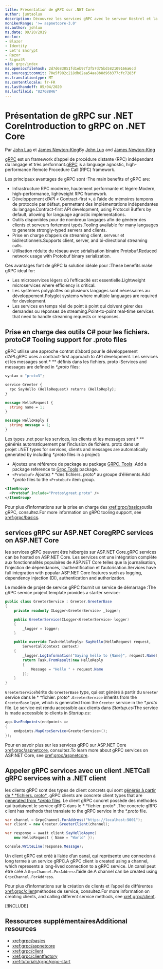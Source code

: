 ```yaml
---
title: Présentation de gRPC sur .NET Core
author: juntaoluo
description: Découvrez les services gRPC avec le serveur Kestrel et la pile ASP.NET Core.
monikerRange: '>= aspnetcore-3.0'
ms.author: johluo
ms.date: 09/20/2019
no-loc:
- Blazor
- Identity
- Let's Encrypt
- Razor
- SignalR
uid: grpc/index
ms.openlocfilehash: 2d7d683051fd1eb97f3f57d75bd582109166a6cd
ms.sourcegitcommit: 70e5f982c218db82aa54aa8b8d96b377cfc7283f
ms.translationtype: MT
ms.contentlocale: fr-FR
ms.lasthandoff: 05/04/2020
ms.locfileid: "82768846"
---
```

# <a name="introduction-to-grpc-on-net-core"></a><span data-ttu-id="3a0fe-103">Présentation de gRPC sur .NET Core</span><span class="sxs-lookup"><span data-stu-id="3a0fe-103">Introduction to gRPC on .NET Core</span></span>

<span data-ttu-id="3a0fe-104">Par [John Luo](https://github.com/juntaoluo) et [James Newton-King](https://twitter.com/jamesnk)</span><span class="sxs-lookup"><span data-stu-id="3a0fe-104">By [John Luo](https://github.com/juntaoluo) and [James Newton-King](https://twitter.com/jamesnk)</span></span>

<span data-ttu-id="3a0fe-105">[gRPC](https://grpc.io/docs/guides/) est un framework d’appel de procédure distante (RPC) indépendant du langage et très performant.</span><span class="sxs-lookup"><span data-stu-id="3a0fe-105">[gRPC](https://grpc.io/docs/guides/) is a language agnostic, high-performance Remote Procedure Call (RPC) framework.</span></span>

<span data-ttu-id="3a0fe-106">Les principaux avantages de gRPC sont :</span><span class="sxs-lookup"><span data-stu-id="3a0fe-106">The main benefits of gRPC are:</span></span>
* <span data-ttu-id="3a0fe-107">Infrastructure RPC moderne, hautement performante et légère.</span><span class="sxs-lookup"><span data-stu-id="3a0fe-107">Modern, high-performance, lightweight RPC framework.</span></span>
* <span data-ttu-id="3a0fe-108">Développement d’API « Contract-first », à l’aide de mémoires tampons de protocole par défaut, permettant des implémentations indépendantes du langage.</span><span class="sxs-lookup"><span data-stu-id="3a0fe-108">Contract-first API development, using Protocol Buffers by default, allowing for language agnostic implementations.</span></span>
* <span data-ttu-id="3a0fe-109">Outils disponibles pour de nombreux langages afin de générer des clients et serveurs fortement typés.</span><span class="sxs-lookup"><span data-stu-id="3a0fe-109">Tooling available for many languages to generate strongly-typed servers and clients.</span></span>
* <span data-ttu-id="3a0fe-110">Prise en charge d’appels de streaming client, serveur et bidirectionnels.</span><span class="sxs-lookup"><span data-stu-id="3a0fe-110">Supports client, server, and bi-directional streaming calls.</span></span>
* <span data-ttu-id="3a0fe-111">Utilisation réduite du réseau avec sérialisation binaire Protobuf.</span><span class="sxs-lookup"><span data-stu-id="3a0fe-111">Reduced network usage with Protobuf binary serialization.</span></span>

<span data-ttu-id="3a0fe-112">Ces avantages font de gRPC la solution idéale pour :</span><span class="sxs-lookup"><span data-stu-id="3a0fe-112">These benefits make gRPC ideal for:</span></span>
* <span data-ttu-id="3a0fe-113">Les microservices légers où l’efficacité est essentielle.</span><span class="sxs-lookup"><span data-stu-id="3a0fe-113">Lightweight microservices where efficiency is critical.</span></span>
* <span data-ttu-id="3a0fe-114">Les systèmes polyglottes où plusieurs langages sont nécessaires au développement.</span><span class="sxs-lookup"><span data-stu-id="3a0fe-114">Polyglot systems where multiple languages are required for development.</span></span>
* <span data-ttu-id="3a0fe-115">Les services en temps réel de point à point qui doivent gérer des demandes ou réponses de streaming.</span><span class="sxs-lookup"><span data-stu-id="3a0fe-115">Point-to-point real-time services that need to handle streaming requests or responses.</span></span>

## <a name="c-tooling-support-for-proto-files"></a><span data-ttu-id="3a0fe-116">Prise en charge des outils C# pour les fichiers. proto</span><span class="sxs-lookup"><span data-stu-id="3a0fe-116">C# Tooling support for .proto files</span></span>

<span data-ttu-id="3a0fe-117">gRPC utilise une approche contrat d’abord pour le développement d’API.</span><span class="sxs-lookup"><span data-stu-id="3a0fe-117">gRPC uses a contract-first approach to API development.</span></span> <span data-ttu-id="3a0fe-118">Les services et les messages sont \* \*\* définis dans les fichiers. proto :</span><span class="sxs-lookup"><span data-stu-id="3a0fe-118">Services and messages are defined in *\*.proto* files:</span></span>

```protobuf
syntax = "proto3";

service Greeter {
  rpc SayHello (HelloRequest) returns (HelloReply);
}

message HelloRequest {
  string name = 1;
}

message HelloReply {
  string message = 1;
}
```

<span data-ttu-id="3a0fe-119">Les types .net pour les services, les clients et les messages sont \* \*\* générés automatiquement par l’inclusion de fichiers. proto dans un projet :</span><span class="sxs-lookup"><span data-stu-id="3a0fe-119">.NET types for services, clients and messages are automatically generated by including *\*.proto* files in a project:</span></span>

* <span data-ttu-id="3a0fe-120">Ajoutez une référence de package au package [GRPC. Tools](https://www.nuget.org/packages/Grpc.Tools/) .</span><span class="sxs-lookup"><span data-stu-id="3a0fe-120">Add a package reference to [Grpc.Tools](https://www.nuget.org/packages/Grpc.Tools/) package.</span></span>
* <span data-ttu-id="3a0fe-121">`<Protobuf>` Ajoutez \* \*des fichiers. proto\* au groupe d’éléments.</span><span class="sxs-lookup"><span data-stu-id="3a0fe-121">Add *\*.proto* files to the `<Protobuf>` item group.</span></span>

```xml
<ItemGroup>
  <Protobuf Include="Protos\greet.proto" />
</ItemGroup>
```

<span data-ttu-id="3a0fe-122">Pour plus d’informations sur la prise en charge des <xref:grpc/basics>outils gRPC, consultez.</span><span class="sxs-lookup"><span data-stu-id="3a0fe-122">For more information on gRPC tooling support, see <xref:grpc/basics>.</span></span>

## <a name="grpc-services-on-aspnet-core"></a><span data-ttu-id="3a0fe-123">services gRPC sur ASP.NET Core</span><span class="sxs-lookup"><span data-stu-id="3a0fe-123">gRPC services on ASP.NET Core</span></span>

<span data-ttu-id="3a0fe-124">les services gRPC peuvent être hébergés sur ASP.NET Core.</span><span class="sxs-lookup"><span data-stu-id="3a0fe-124">gRPC services can be hosted on ASP.NET Core.</span></span> <span data-ttu-id="3a0fe-125">Les services ont une intégration complète aux fonctionnalités populaires de ASP.NET Core telles que la journalisation, l’injection de dépendances, l’authentification et l’autorisation.</span><span class="sxs-lookup"><span data-stu-id="3a0fe-125">Services have full integration with popular ASP.NET Core features such as logging, dependency injection (DI), authentication and authorization.</span></span>

<span data-ttu-id="3a0fe-126">Le modèle de projet de service gRPC fournit un service de démarrage :</span><span class="sxs-lookup"><span data-stu-id="3a0fe-126">The gRPC service project template provides a starter service:</span></span>

```csharp
public class GreeterService : Greeter.GreeterBase
{
    private readonly ILogger<GreeterService> _logger;

    public GreeterService(ILogger<GreeterService> logger)
    {
        _logger = logger;
    }

    public override Task<HelloReply> SayHello(HelloRequest request,
        ServerCallContext context)
    {
        _logger.LogInformation("Saying hello to {Name}", request.Name);
        return Task.FromResult(new HelloReply 
        {
            Message = "Hello " + request.Name
        });
    }
}
```

<span data-ttu-id="3a0fe-127">`GreeterService`hérite du `GreeterBase` type, qui est généré à partir du `Greeter` service dans le \* \*fichier. proto\* .</span><span class="sxs-lookup"><span data-stu-id="3a0fe-127">`GreeterService` inherits from the `GreeterBase` type, which is generated from the `Greeter` service in the *\*.proto* file.</span></span> <span data-ttu-id="3a0fe-128">Le service est rendu accessible aux clients dans *Startup.cs*:</span><span class="sxs-lookup"><span data-stu-id="3a0fe-128">The service is made accessible to clients in *Startup.cs*:</span></span>

```csharp
app.UseEndpoints(endpoints =>
{
    endpoints.MapGrpcService<GreeterService>();
});
```

<span data-ttu-id="3a0fe-129">Pour en savoir plus sur les services gRPC sur ASP.NET Core <xref:grpc/aspnetcore>, consultez.</span><span class="sxs-lookup"><span data-stu-id="3a0fe-129">To learn more about gRPC services on ASP.NET Core, see <xref:grpc/aspnetcore>.</span></span>

## <a name="call-grpc-services-with-a-net-client"></a><span data-ttu-id="3a0fe-130">Appeler gRPC services avec un client .NET</span><span class="sxs-lookup"><span data-stu-id="3a0fe-130">Call gRPC services with a .NET client</span></span>

<span data-ttu-id="3a0fe-131">les clients gRPC sont des types de client concrets qui sont [générés à partir de \* \*fichiers. proto\* ](xref:grpc/basics#generated-c-assets).</span><span class="sxs-lookup"><span data-stu-id="3a0fe-131">gRPC clients are concrete client types that are [generated from *\*.proto* files](xref:grpc/basics#generated-c-assets).</span></span> <span data-ttu-id="3a0fe-132">Le client gRPC concret possède des méthodes qui traduisent le service gRPC dans le \* \*fichier. proto\* .</span><span class="sxs-lookup"><span data-stu-id="3a0fe-132">The concrete gRPC client has methods that translate to the gRPC service in the *\*.proto* file.</span></span>

```csharp
var channel = GrpcChannel.ForAddress("https://localhost:5001");
var client = new Greeter.GreeterClient(channel);

var response = await client.SayHelloAsync(
    new HelloRequest { Name = "World" });

Console.WriteLine(response.Message);
```

<span data-ttu-id="3a0fe-133">Un client gRPC est créé à l’aide d’un canal, qui représente une connexion à long terme à un service gRPC.</span><span class="sxs-lookup"><span data-stu-id="3a0fe-133">A gRPC client is created using a channel, which represents a long-lived connection to a gRPC service.</span></span> <span data-ttu-id="3a0fe-134">Un canal peut être créé à `GrpcChannel.ForAddress`l’aide de.</span><span class="sxs-lookup"><span data-stu-id="3a0fe-134">A channel can be created using `GrpcChannel.ForAddress`.</span></span>

<span data-ttu-id="3a0fe-135">Pour plus d’informations sur la création de clients et l’appel de différentes <xref:grpc/client>méthodes de service, consultez.</span><span class="sxs-lookup"><span data-stu-id="3a0fe-135">For more information on creating clients, and calling different service methods, see <xref:grpc/client>.</span></span>

[!INCLUDE[](~/includes/gRPCazure.md)]

## <a name="additional-resources"></a><span data-ttu-id="3a0fe-136">Ressources supplémentaires</span><span class="sxs-lookup"><span data-stu-id="3a0fe-136">Additional resources</span></span>

* <xref:grpc/basics>
* <xref:grpc/aspnetcore>
* <xref:grpc/client>
* <xref:grpc/clientfactory>
* <xref:tutorials/grpc/grpc-start>
